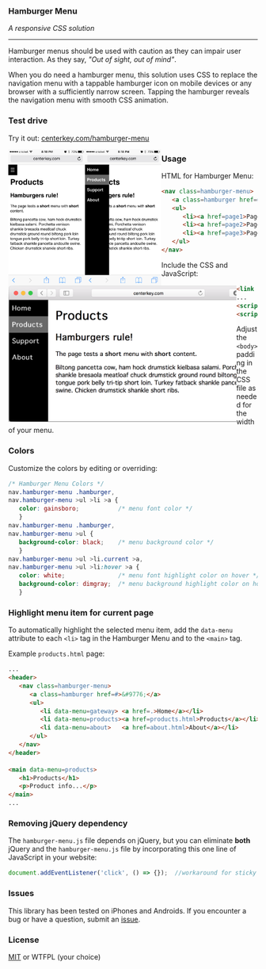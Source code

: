 ### Hamburger Menu

*A responsive CSS solution*

---

Hamburger menus should be used with caution as they can impair user interaction.  As they say, *"Out of sight, out of mind"*.

When you do need a hamburger menu, this solution uses CSS to replace the navigation menu with a tappable hamburger icon on mobile devices or any browser with a sufficiently narrow screen.  Tapping the hamburger reveals the navigation menu with smooth CSS animation.

### Test drive

Try it out:
[centerkey.com/hamburger-menu](http://centerkey.com/hamburger-menu/test-site)

<kbd><img src=screenshots/mobile-hamburger.png align=left height=275 alt=screenshot></kbd>
<kbd><img src=screenshots/mobile-menu.png      align=left height=275 alt=screenshot></kbd>
<kbd><img src=screenshots/desktop-menu.png     align=left height=275 alt=screenshot></kbd>

### Usage

HTML for Hamburger Menu:

```html
<nav class=hamburger-menu>
   <a class=hamburger href=#>&#9776;</a>
   <ul>
      <li><a href=page1>Page 1</a></li>
      <li><a href=page2>Page 2</a></li>
      <li><a href=page3>Page 3</a></li>
   </ul>
</nav>
````

Include the CSS and JavaScript:

```html
<link rel=stylesheet href=hamburger-menu.css>
...
<script src=https://cdn.jsdelivr.net/jquery/3.2/jquery.min.js></script>
<script src=hamburger-menu.js></script>
```

Adjust the `<body>` padding in the CSS file as needed for the width of your menu.

### Colors

Customize the colors by editing or overriding:

```css
/* Hamburger Menu Colors */
nav.hamburger-menu .hamburger,
nav.hamburger-menu >ul >li >a {
   color: gainsboro;           /* menu font color */
   }
nav.hamburger-menu .hamburger,
nav.hamburger-menu >ul {
   background-color: black;    /* menu background color */
   }
nav.hamburger-menu >ul >li.current >a,
nav.hamburger-menu >ul >li:hover >a {
   color: white;               /* menu font highlight color on hover */
   background-color: dimgray;  /* menu background highlight color on hover */
   }
```

### Highlight menu item for current page

To automatically highlight the selected menu item, add the `data-menu` attribute to each `<li>` tag in the Hamburger Menu and to the `<main>` tag.

Example `products.html` page:

```html
...
<header>
   <nav class=hamburger-menu>
      <a class=hamburger href=#>&#9776;</a>
      <ul>
         <li data-menu=gateway> <a href=.>Home</a></li>
         <li data-menu=products><a href=products.html>Products</a></li>
         <li data-menu=about>   <a href=about.html>About</a></li>
      </ul>
   </nav>
</header>

<main data-menu=products>
   <h1>Products</h1>
   <p>Product info...</p>
</main>
...
```

### Removing jQuery dependency

The `hamburger-menu.js` file depends on jQuery, but you can eliminate **both** jQuery and the `hamburger-menu.js` file by incorporating this one line of JavaScript in your website:

```javascript
document.addEventListener('click', () => {});  //workaround for sticky hover on mobile
```

### Issues

This library has been tested on iPhones and Androids.  If you encounter a bug or have a question, submit an [issue](https://github.com/center-key/hamburger-menu/issues).

### License

[MIT](LICENSE.txt) or WTFPL (your choice)
